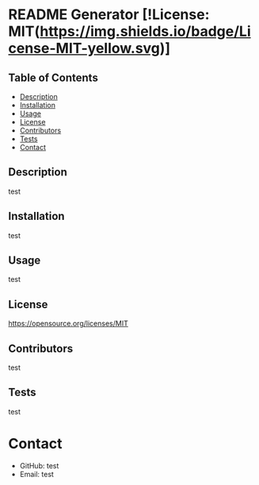 # README Generator [!License: MIT(https://img.shields.io/badge/License-MIT-yellow.svg)]

  ## Table of Contents
  * [Description](#Description)
  * [Installation](#Installation)
  * [Usage](#Usage)
  * [License](#License)
  * [Contributors](#Contributors)
  * [Tests](#Tests)
  * [Contact](#Contact)

  ## Description
  test
  ## Installation
  test
  ## Usage
  test
  ## License
  https://opensource.org/licenses/MIT
  ## Contributors
  test
  ## Tests
  test

  # Contact
  * GitHub: test
  * Email: test
